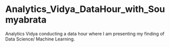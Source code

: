 # Analytics_Vidya_DataHour_with_Soumyabrata
Analytics Vidya conducting a data hour where I am presenting my finding of Data Science/ Machine Learning.

